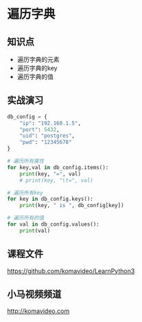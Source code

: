 遍历字典
========

## 知识点

* 遍历字典的元素
* 遍历字典的key
* 遍历字典的值

## 实战演习

~~~python
db_config = {
    "ip": "192.168.1.5",
    "port": 5432,
    "uid": "postgres",
    "pwd": "12345678"
}

# 遍历所有属性
for key,val in db_config.items():
    print(key, "=", val)
    # print(key, "\t=", val)

# 遍历所有key
for key in db_config.keys():
    print(key, " is ", db_config[key])

# 遍历所有的值
for val in db_config.values():
    print(val)
~~~

## 课程文件

https://github.com/komavideo/LearnPython3

## 小马视频频道

http://komavideo.com
